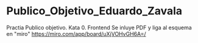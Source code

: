 # Publico_Objetivo_Eduardo_Zavala
Practia Publico objetivo. Kata 0. Frontend
Se inluye PDF y liga al esquema en "miro" https://miro.com/app/board/uXjVOHvGH6A=/
